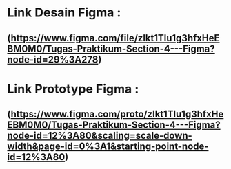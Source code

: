 # Link Desain Figma :
## (https://www.figma.com/file/zlkt1Tlu1g3hfxHeEBM0M0/Tugas-Praktikum-Section-4---Figma?node-id=29%3A278)

# Link Prototype Figma :
## (https://www.figma.com/proto/zlkt1Tlu1g3hfxHeEBM0M0/Tugas-Praktikum-Section-4---Figma?node-id=12%3A80&scaling=scale-down-width&page-id=0%3A1&starting-point-node-id=12%3A80)

